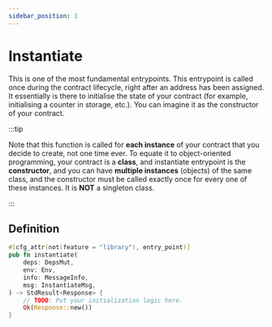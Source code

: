```yaml
---
sidebar_position: 1
---
```


# Instantiate

This is one of the most fundamental entrypoints. This entrypoint is called once during the contract lifecycle,
right after an address has been assigned. It essentially is there to initialise the state of your contract
(for example, initialising a counter in storage, etc.). You can imagine it as the constructor of your contract.

:::tip

Note that this function is called for **each instance** of your contract that you decide to create, not one time ever.
To equate it to object-oriented programming, your contract is a **class**, and instantiate entrypoint
is the **constructor**, and you can have **multiple instances** (objects) of the same class,
and the constructor must be called exactly once for every one of these instances.
It is **NOT** a singleton class.

:::

## Definition

```Rust title="contract.rs"
#[cfg_attr(not(feature = "library"), entry_point)]
pub fn instantiate(
    deps: DepsMut,
    env: Env,
    info: MessageInfo,
    msg: InstantiateMsg,
) -> StdResult<Response> {
    // TODO: Put your initialization logic here.
    Ok(Response::new())
}
```
